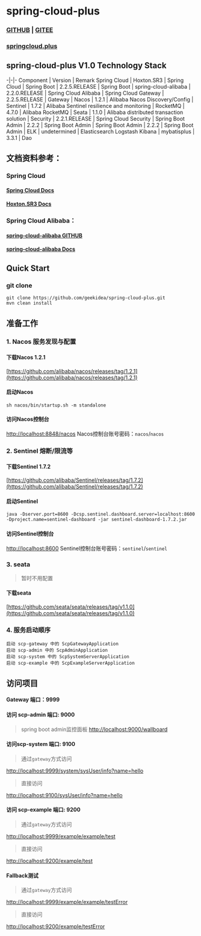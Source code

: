 # spring-cloud-plus

### [GITHUB](https://github.com/geekidea/spring-cloud-plus) | [GITEE](https://gitee.com/geekidea/spring-cloud-plus)

### [springcloud.plus](http://springcloud.plus)

## spring-cloud-plus V1.0 Technology Stack

-|-|-
Component | Version |  Remark
Spring Cloud | Hoxton.SR3 | Spring Cloud |
Spring Boot | 2.2.5.RELEASE | Spring Boot |
spring-cloud-alibaba | 2.2.0.RELEASE | Spring Cloud Alibaba |
Spring Cloud Gateway | 2.2.5.RELEASE | Gateway |
Nacos | 1.2.1 | Alibaba Nacos Discovery/Config |
Sentinel | 1.7.2 | Alibaba Sentinel resilience and monitoring |
RocketMQ | 4.7.0 | Alibaba RocketMQ |
Seata | 1.1.0 | Alibaba distributed transaction solution |
Security | 2.2.1.RELEASE | Spring Cloud Security |
Spring Boot Admin | 2.2.2 | Spring Boot Admin |
Spring Boot Admin | 2.2.2 | Spring Boot Admin |
ELK | undetermined | Elasticsearch Logstash Kibana |
mybatisplus | 3.3.1 | Dao

## 文档资料参考：
### Spring Cloud
#### [Spring Cloud Docs](https://spring.io/projects/spring-cloud)
#### [Hoxton.SR3 Docs](https://cloud.spring.io/spring-cloud-static/Hoxton.SR3/reference/htmlsingle/)
### Spring Cloud Alibaba：
#### [spring-cloud-alibaba GITHUB](https://github.com/alibaba/spring-cloud-alibaba)
#### [spring-cloud-alibaba Docs](https://spring-cloud-alibaba-group.github.io/github-pages/hoxton/zh-cn/index.html)


## Quick Start

### git clone
```shell script
git clone https://github.com/geekidea/spring-cloud-plus.git
mvn clean install
```

## 准备工作
### 1. Nacos 服务发现与配置
#### 下载Nacos 1.2.1
[https://github.com/alibaba/nacos/releases/tag/1.2.1](https://github.com/alibaba/nacos/releases/tag/1.2.1)

#### 启动Nacos
```shell script
sh nacos/bin/startup.sh -m standalone
```

#### 访问Nacos控制台
[http://localhost:8848/nacos](http://localhost:8848/nacos)
Nacos控制台账号密码：`nacos`/`nacos`

### 2. Sentinel 熔断/限流等
#### 下载Sentinel 1.7.2
[https://github.com/alibaba/Sentinel/releases/tag/1.7.2](https://github.com/alibaba/Sentinel/releases/tag/1.7.2)

#### 启动Sentinel
```shell script
java -Dserver.port=8600 -Dcsp.sentinel.dashboard.server=localhost:8600 -Dproject.name=sentinel-dashboard -jar sentinel-dashboard-1.7.2.jar
```

#### 访问Sentinel控制台
[http://localhost:8600](http://localhost:8600)
Sentinel控制台账号密码：`sentinel`/`sentinel`

### 3. seata
> 暂时不用配置
#### 下载seata
[https://github.com/seata/seata/releases/tag/v1.1.0](https://github.com/seata/seata/releases/tag/v1.1.0)


### 4. 服务启动顺序
```text
启动 scp-gateway 中的 ScpGatewayApplication
启动 scp-admin 中的 ScpAdminApplication
启动 scp-system 中的 ScpSystemServerApplication
启动 scp-example 中的 ScpExampleServerApplication
```

## 访问项目
#### Gateway 端口：9999

#### 访问 scp-admin 端口: 9000
> spring boot admin监控面板
[http://localhost:9000/wallboard](http://localhost:9000/wallboard)

#### 访问scp-system 端口: 9100
> 通过`gateway`方式访问

[http://localhost:9999/system/sysUser/info?name=hello](http://localhost:9999/system/sysUser/info?name=hello)

> 直接访问

[http://localhost:9100/sysUser/info?name=hello](http://localhost:9100/sysUser/info?name=hello)

#### 访问 scp-example 端口: 9200
> 通过`gateway`方式访问

[http://localhost:9999/example/example/test](http://localhost:9999/example/example/test)

> 直接访问

[http://localhost:9200/example/test](http://localhost:9200/example/test)

#### Fallback测试
> 通过`gateway`方式访问

[http://localhost:9999/example/example/testError](http://localhost:9999/example/example/testError)

> 直接访问

[http://localhost:9200/example/testError](http://localhost:9200/example/testError)
